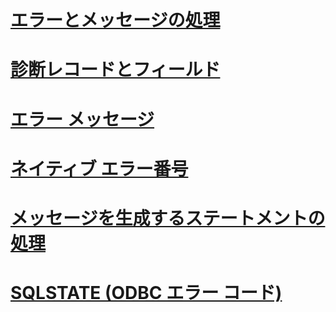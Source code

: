# [エラーとメッセージの処理](handling-errors-and-messages.md)
# [診断レコードとフィールド](diagnostic-records-and-fields.md)
# [エラー メッセージ](error-messages.md)
# [ネイティブ エラー番号](native-error-numbers.md)
# [メッセージを生成するステートメントの処理](processing-statements-that-generate-messages.md)
# [SQLSTATE (ODBC エラー コード)](sqlstate-odbc-error-codes.md)
